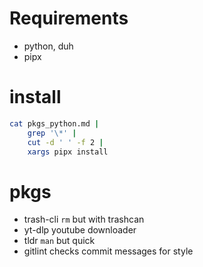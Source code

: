 # Requirements

- python, duh
- pipx


# install

```sh
cat pkgs_python.md |
    grep '\*' |
    cut -d ' ' -f 2 |
    xargs pipx install
```

# pkgs

* trash-cli
    `rm` but with trashcan
* yt-dlp
    youtube downloader
* tldr
    `man` but quick
* gitlint
    checks commit messages for style
